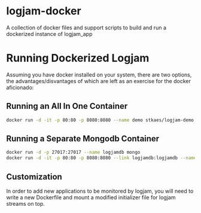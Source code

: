# logjam-docker

A collection of docker files and support scripts to build and run a
dockerized instance of logjam_app

# Running Dockerized Logjam

Assuming you have docker installed on your system, there are two
options, the advantages/disvantages of which are left as an exercise
for the docker aficionado:

## Running an All In One Container

````bash
docker run -d -it -p 80:80 -p 8080:8080 --name demo stkaes/logjam-demo
````

## Running a Separate Mongodb Container

````bash
docker run -d -p 27017:27017 --name logjamdb mongo
docker run -d -it -p 80:80 -p 8080:8080 --link logjamdb:logjamdb --name logjam stkaes/logjam-app
````

## Customization

In order to add new applications to be monitored by logjam, you will
need to write a new Dockerfile and mount a modified initializer file
for logjam streams on top.
